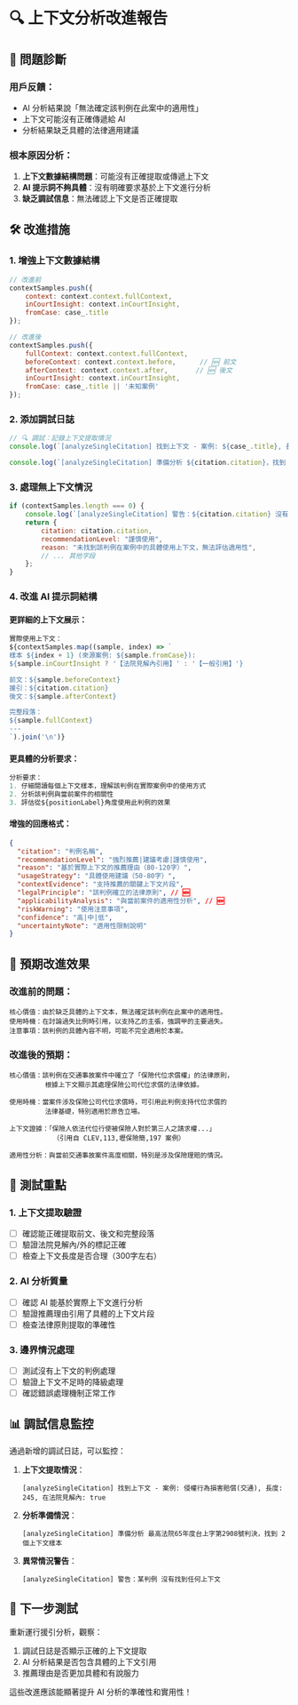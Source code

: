 # 🔍 上下文分析改進報告

## 🐛 **問題診斷**

### **用戶反饋**：
- AI 分析結果說「無法確定該判例在此案中的適用性」
- 上下文可能沒有正確傳遞給 AI
- 分析結果缺乏具體的法律適用建議

### **根本原因分析**：
1. **上下文數據結構問題**：可能沒有正確提取或傳遞上下文
2. **AI 提示詞不夠具體**：沒有明確要求基於上下文進行分析
3. **缺乏調試信息**：無法確認上下文是否正確提取

## 🛠️ **改進措施**

### **1. 增強上下文數據結構**
```javascript
// 改進前
contextSamples.push({
    context: context.context.fullContext,
    inCourtInsight: context.inCourtInsight,
    fromCase: case_.title
});

// 改進後
contextSamples.push({
    fullContext: context.context.fullContext,
    beforeContext: context.context.before,      // 🆕 前文
    afterContext: context.context.after,       // 🆕 後文
    inCourtInsight: context.inCourtInsight,
    fromCase: case_.title || '未知案例'
});
```

### **2. 添加調試日誌**
```javascript
// 🔍 調試：記錄上下文提取情況
console.log(`[analyzeSingleCitation] 找到上下文 - 案例: ${case_.title}, 長度: ${context.context.fullContext?.length || 0}, 在法院見解內: ${context.inCourtInsight}`);

console.log(`[analyzeSingleCitation] 準備分析 ${citation.citation}，找到 ${contextSamples.length} 個上下文樣本`);
```

### **3. 處理無上下文情況**
```javascript
if (contextSamples.length === 0) {
    console.log(`[analyzeSingleCitation] 警告：${citation.citation} 沒有找到任何上下文`);
    return {
        citation: citation.citation,
        recommendationLevel: "謹慎使用",
        reason: "未找到該判例在案例中的具體使用上下文，無法評估適用性",
        // ... 其他字段
    };
}
```

### **4. 改進 AI 提示詞結構**

#### **更詳細的上下文展示**：
```javascript
實際使用上下文：
${contextSamples.map((sample, index) => `
樣本 ${index + 1} (來源案例: ${sample.fromCase}):
${sample.inCourtInsight ? '【法院見解內引用】' : '【一般引用】'}

前文：${sample.beforeContext}
援引：${citation.citation}
後文：${sample.afterContext}

完整段落：
${sample.fullContext}
---
`).join('\n')}
```

#### **更具體的分析要求**：
```javascript
分析要求：
1. 仔細閱讀每個上下文樣本，理解該判例在實際案例中的使用方式
2. 分析該判例與當前案件的相關性
3. 評估從${positionLabel}角度使用此判例的效果
```

#### **增強的回應格式**：
```json
{
  "citation": "判例名稱",
  "recommendationLevel": "強烈推薦|建議考慮|謹慎使用",
  "reason": "基於實際上下文的推薦理由（80-120字）",
  "usageStrategy": "具體使用建議（50-80字）",
  "contextEvidence": "支持推薦的關鍵上下文片段",
  "legalPrinciple": "該判例確立的法律原則", // 🆕
  "applicabilityAnalysis": "與當前案件的適用性分析", // 🆕
  "riskWarning": "使用注意事項",
  "confidence": "高|中|低",
  "uncertaintyNote": "適用性限制說明"
}
```

## 🎯 **預期改進效果**

### **改進前的問題**：
```
核心價值：由於缺乏具體的上下文本，無法確定該判例在此案中的適用性。
使用時機：在討論過失比例時引用，以支持乙的主張，強調甲的主要過失。
注意事項：該判例的具體內容不明，可能不完全適用於本案。
```

### **改進後的預期**：
```
核心價值：該判例在交通事故案件中確立了「保險代位求償權」的法律原則，
         根據上下文顯示其處理保險公司代位求償的法律依據。
         
使用時機：當案件涉及保險公司代位求償時，可引用此判例支持代位求償的
         法律基礎，特別適用於原告立場。
         
上下文證據：「保險人依法代位行使被保險人對於第三人之請求權...」
           （引用自 CLEV,113,壢保險簡,197 案例）
           
適用性分析：與當前交通事故案件高度相關，特別是涉及保險理賠的情況。
```

## 🧪 **測試重點**

### **1. 上下文提取驗證**
- [ ] 確認能正確提取前文、後文和完整段落
- [ ] 驗證法院見解內/外的標記正確
- [ ] 檢查上下文長度是否合理（300字左右）

### **2. AI 分析質量**
- [ ] 確認 AI 能基於實際上下文進行分析
- [ ] 驗證推薦理由引用了具體的上下文片段
- [ ] 檢查法律原則提取的準確性

### **3. 邊界情況處理**
- [ ] 測試沒有上下文的判例處理
- [ ] 驗證上下文不足時的降級處理
- [ ] 確認錯誤處理機制正常工作

## 📊 **調試信息監控**

通過新增的調試日誌，可以監控：

1. **上下文提取情況**：
   ```
   [analyzeSingleCitation] 找到上下文 - 案例: 侵權行為損害賠償(交通), 長度: 245, 在法院見解內: true
   ```

2. **分析準備情況**：
   ```
   [analyzeSingleCitation] 準備分析 最高法院65年度台上字第2908號判決，找到 2 個上下文樣本
   ```

3. **異常情況警告**：
   ```
   [analyzeSingleCitation] 警告：某判例 沒有找到任何上下文
   ```

## 🚀 **下一步測試**

重新運行援引分析，觀察：
1. 調試日誌是否顯示正確的上下文提取
2. AI 分析結果是否包含具體的上下文引用
3. 推薦理由是否更加具體和有說服力

這些改進應該能顯著提升 AI 分析的準確性和實用性！
